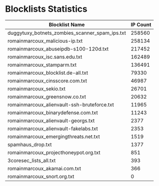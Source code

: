 # Blocklists Statistics
| Blocklist Name | IP Count |
|----|----|
| duggytuxy_botnets_zombies_scanner_spam_ips.txt | 258560 |
| romainmarcoux_malicious-ip.txt | 258134 |
| romainmarcoux_abuseipdb-s100-120d.txt | 217452 |
| romainmarcoux_isc.sans.edu.txt | 162489 |
| romainmarcoux_stamparm.txt | 136491 |
| romainmarcoux_blocklist.de-all.txt | 79330 |
| romainmarcoux_cinsscore.com.txt | 46987 |
| romainmarcoux_sekio.txt | 26701 |
| romainmarcoux_greensnow.co.txt | 20632 |
| romainmarcoux_alienvault-ssh-bruteforce.txt | 11965 |
| romainmarcoux_binarydefense.com.txt | 11243 |
| romainmarcoux_alienvault-georgs.txt | 2377 |
| romainmarcoux_alienvault-fakelabs.txt | 2353 |
| romainmarcoux_emergingthreats.net.txt | 1519 |
| spamhaus_drop.txt | 1377 |
| romainmarcoux_projecthoneypot.org.txt | 851 |
| 3coresec_lists_all.txt | 393 |
| romainmarcoux_akamai.com.txt | 366 |
| romainmarcoux_snort.org.txt | 0 |
